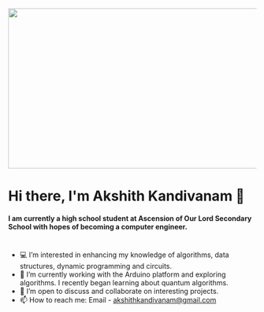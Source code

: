 # <p><img align="center" src="https://media.giphy.com/media/26xBukhJ0i8KXADYc/giphy.gif" width="999" height="326" /></p>

# Hi there, I'm Akshith Kandivanam 👋 

#### I am currently a high school student at Ascension of Our Lord Secondary School with hopes of becoming a computer engineer.
#
- 💻 I’m interested in enhancing my knowledge of algorithms, data structures, dynamic programming and circuits.
- 🔭 I’m currently working with the Arduino platform and exploring algorithms. I recently began learning about quantum algorithms.
- 🤝 I’m open to discuss and collaborate on interesting projects.
- 📫 How to reach me: Email - akshithkandivanam@gmail.com

<!---
akkik04/akkik04 is a ✨ special ✨ repository because its `README.md` (this file) appears on your GitHub profile.
You can click the Preview link to take a look at your changes.
--->
